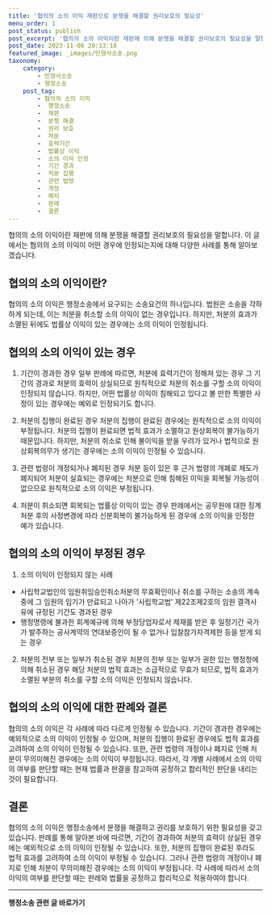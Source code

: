 ```yaml
---
title: '협의의 소의 이익 재판으로 분쟁을 해결할 권리보호의 필요성'
menu_order: 1
post_status: publish
post_excerpt: '협의의 소의 이익이란 재판에 의해 분쟁을 해결할 권리보호의 필요성을 말합니다. 이 글에서는 협의의 소의 이익이 어떤 경우에 인정되는지에 대해 다양한 사례를 통해 알아보겠습니다.'
post_date: 2023-11-06 20:13:18
featured_image: _images/민형사소송.png
taxonomy:
    category:
        - 민형사소송
        - 행정소송
    post_tag:
        - 협의의 소의 이익
        -  행정소송
        -  재판
        -  분쟁 해결
        -  권리 보호
        -  처분
        -  효력기간
        -  법률상 이익
        -  소의 이익 인정
        -  기간 경과
        -  처분 집행
        -  관련 법령
        -  개정
        -  폐지
        -  판례
        -  결론
---
```



협의의 소의 이익이란 재판에 의해 분쟁을 해결할 권리보호의 필요성을 말합니다. 이 글에서는 협의의 소의 이익이 어떤 경우에 인정되는지에 대해 다양한 사례를 통해 알아보겠습니다.

## 협의의 소의 이익이란?
협의의 소의 이익은 행정소송에서 요구되는 소송요건의 하나입니다. 법원은 소송을 각하하게 되는데, 이는 처분을 취소할 소의 이익이 없는 경우입니다. 하지만, 처분의 효과가 소멸된 뒤에도 법률상 이익이 있는 경우에는 소의 이익이 인정됩니다.

## 협의의 소의 이익이 있는 경우
1. 기간이 경과한 경우
일부 판례에 따르면, 처분에 효력기간이 정해져 있는 경우 그 기간의 경과로 처분의 효력이 상실되므로 원칙적으로 처분의 취소를 구할 소의 이익이 인정되지 않습니다. 하지만, 어떤 법률상 이익이 침해되고 있다고 볼 만한 특별한 사정이 있는 경우에는 예외로 인정되기도 합니다.

2. 처분의 집행이 완료된 경우
처분의 집행이 완료된 경우에는 원칙적으로 소의 이익이 부정됩니다. 처분의 집행이 완료되면 법적 효과가 소멸하고 원상회복이 불가능하기 때문입니다. 하지만, 처분의 취소로 인해 불이익을 받을 우려가 있거나 법적으로 원상회복의무가 생기는 경우에는 소의 이익이 인정될 수 있습니다.

3. 관련 법령이 개정되거나 폐지된 경우
처분 등이 있은 후 근거 법령의 개폐로 제도가 폐지되어 처분이 실효되는 경우에는 처분으로 인해 침해된 이익을 회복될 가능성이 없으므로 원칙적으로 소의 이익은 부정됩니다.

4. 처분이 취소되면 회복되는 법률상 이익이 있는 경우
판례에서는 공무원에 대한 징계처분 후의 사정변경에 따라 신분회복이 불가능하게 된 경우에 소의 이익을 인정한 예가 있습니다.

## 협의의 소의 이익이 부정된 경우
1. 소의 이익이 인정되지 않는 사례
- 사립학교법인의 임원취임승인취소처분의 무효확인이나 취소를 구하는 소송의 계속 중에 그 임원의 임기가 만료되고 나아가 '사립학교법' 제22조제2호의 임원 결격사유에 규정된 기간도 경과된 경우
- 행정명령에 불과한 회계예규에 의해 부정당업자로서 제재를 받은 후 일정기간 국가가 발주하는 공사계약의 연대보증인이 될 수 없거나 입찰참가자격제한 등을 받게 되는 경우

2. 처분의 전부 또는 일부가 취소된 경우
처분의 전부 또는 일부가 권한 있는 행정청에 의해 취소된 경우 해당 처분의 법적 효과는 소급적으로 무효가 되므로, 법적 효과가 소멸된 부분의 취소를 구할 소의 이익은 인정되지 않습니다.

## 협의의 소의 이익에 대한 판례와 결론
협의의 소의 이익은 각 사례에 따라 다르게 인정될 수 있습니다. 기간이 경과한 경우에는 예외적으로 소의 이익이 인정될 수 있으며, 처분의 집행이 완료된 경우에도 법적 효과를 고려하여 소의 이익이 인정될 수 있습니다. 또한, 관련 법령의 개정이나 폐지로 인해 처분이 무의미해진 경우에는 소의 이익이 부정됩니다. 따라서, 각 개별 사례에서 소의 이익의 여부를 판단할 때는 현재 법률과 판결을 참고하여 공정하고 합리적인 판단을 내리는 것이 필요합니다.

## 결론
협의의 소의 이익은 행정소송에서 분쟁을 해결하고 권리를 보호하기 위한 필요성을 갖고 있습니다. 판례를 통해 알아본 바에 따르면, 기간이 경과하여 처분의 효력이 상실된 경우에는 예외적으로 소의 이익이 인정될 수 있습니다. 또한, 처분의 집행이 완료된 후라도 법적 효과를 고려하여 소의 이익이 부정될 수 있습니다. 그러나 관련 법령의 개정이나 폐지로 인해 처분이 무의미해진 경우에는 소의 이익이 부정됩니다. 각 사례에 따라서 소의 이익의 여부를 판단할 때는 판례와 법률을 공정하고 합리적으로 적용하여야 합니다.
<!-- wp:separator -->
<hr class="wp-block-separator has-alpha-channel-opacity"/>
<!-- /wp:separator -->

<!-- wp:group {"backgroundColor":"base","layout":{"type":"constrained"}} -->
<div class="wp-block-group has-base-background-color has-background"><!-- wp:paragraph {"align":"center","fontSize":"medium"} -->
<p class="has-text-align-center has-large-font-size"><strong>행정소송 관련 글 바로가기</strong></p>
<!-- /wp:paragraph -->


<!-- wp:latest-posts
{"categories":[{"id":15714,"count":19,"description":"","link":"https://uknowlaw.com/category/%ed%96%89%ec%a0%95%ec%86%8c%ec%86%a1/","name":"행정소송","slug":"행정소송","taxonomy":"category","parent":0,"meta":[],"_links":{"self":[{"href":"https://uknowlaw.com/wp-json/wp/v2/categories/15714"}],"collection":[{"href":"https://uknowlaw.com/wp-json/wp/v2/categories"}],"about":[{"href":"https://uknowlaw.com/wp-json/wp/v2/taxonomies/category"}],"wp:post_type":[{"href":"https://uknowlaw.com/wp-json/wp/v2/posts?categories=15714"}],"curies":[{"name":"wp","href":"https://api.w.org/{rel}","templated":true}]}}],"postsToShow":100,"excerptLength":28,"postLayout":"grid","columns":2,"featuredImageAlign":"left","featuredImageSizeSlug":"large","fontSize":"small"} /--></div>
<!-- /wp:group -->